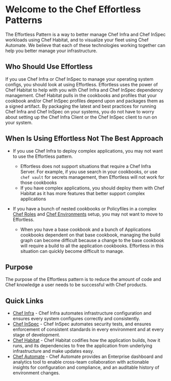 # Welcome to the Chef Effortless Patterns

The Effortless Pattern is a way to better manage Chef Infra and Chef InSpec workloads using Chef Habitat, and to visualize your fleet using Chef Automate. We believe that each of these technologies working together can help you better manage your infrastructure.

## Who Should Use Effortless

If you use Chef Infra or Chef InSpec to manage your operating system configs, you should look at using Effortless. Effortless uses the power of Chef Habitat to help with you with Chef Infra and Chef InSpec dependency management. Chef Habitat pulls in the cookbooks and profiles that your cookbook and/or Chef InSpec profiles depend upon and packages them as a signed artifact. By packaging the latest and best practices for running Chef Infra and Chef InSpec on your systems, you do not have to worry about setting up the Chef Infra Client or the Chef InSpec client to run on your system.

## When Is Using Effortless Not The Best Approach

* If you use Chef Infra to deploy complex applications, you may not want to use the Effortless pattern.
  * Effortless does not support situations that require a Chef Infra Server. For example, if you use search in your cookbooks, or use `chef vault` for secrets management, then Effortless will not work for those cookbooks
  * If you have complex applications, you should deploy them with Chef Habitat as it has more features that better support complex applications

* If you have a bunch of nested cookbooks or Policyfiles in a complex [Chef Roles](https://docs.chef.io/roles/) and [Chef Environments](https://docs.chef.io/environments/) setup, you may not want to move to Effortless.
  * When you have a base cookbook and a bunch of Applications cookbooks dependent on that base cookbook, managing the build graph can become difficult because a change to the base cookbook will require a build to all the application cookbooks. Effortless in this situation can quickly become difficult to manage.

## Purpose

The purpose of the Effortless pattern is to reduce the amount of code and Chef knowledge a user needs to be successful with Chef products.

## Quick Links

* [Chef Infra](https://github.com/chef/chef) - Chef Infra automates infrastructure configuration and ensures every system configures correctly and consistently.
* [Chef InSpec](https://github.com/inspec/inspec) - Chef InSpec automates security tests, and ensures enforcement of consistent standards in every environment and at every stage of development.
* [Chef Habitat](https://github.com/habitat-sh/habitat) - Chef Habitat codifies how the application builds, how it runs, and its dependencies to free the application from underlying infrastructure and make updates easy.
* [Chef Automate](https://github.com/chef/automate) - Chef Automate provides an Enterprise dashboard and analytics tool to enable cross-team collaboration with actionable insights for configuration and compliance, and an auditable history of environment changes.
